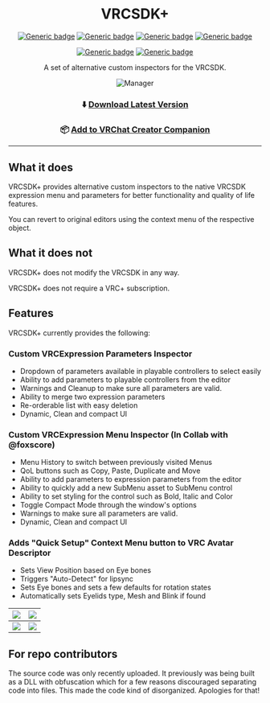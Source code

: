 <div align="center">

# VRCSDK+

[![Generic badge](https://img.shields.io/github/downloads/VRLabs/VRCSDKPlus/total?label=Downloads)](https://github.com/VRLabs/VRCSDKPlus/releases/latest)
[![Generic badge](https://img.shields.io/badge/License-GPL--3.0-informational.svg)](https://github.com/VRLabs/VRCSDKPlus/blob/main/LICENSE)
[![Generic badge](https://img.shields.io/badge/Unity-2019.4.31f1-lightblue.svg)](https://unity3d.com/unity/whats-new/2019.4.31)
[![Generic badge](https://img.shields.io/badge/SDK-AvatarSDK3-lightblue.svg)](https://vrchat.com/home/download)

[![Generic badge](https://img.shields.io/discord/706913824607043605?color=%237289da&label=DISCORD&logo=Discord&style=for-the-badge)](https://discord.vrlabs.dev/)
[![Generic badge](https://img.shields.io/endpoint.svg?url=https%3A%2F%2Fshieldsio-patreon.vercel.app%2Fapi%3Fusername%3Dvrlabs%26type%3Dpatrons&style=for-the-badge)](https://patreon.vrlabs.dev/)

A set of alternative custom inspectors for the VRCSDK.

![Manager](https://i.imgur.com/0GLvvGe.gif)

### ⬇️ [Download Latest Version](https://github.com/VRLabs/VRCSDKPlus/releases/latest)


### 📦 [Add to VRChat Creator Companion](https://vrlabs.dev/packages?package=dev.vrlabs.vrcsdkplus)

</div>

---

## What it does

VRCSDK+ provides alternative custom inspectors to the native VRCSDK expression menu and parameters for better functionality and quality of life features.

You can revert to original editors using the context menu of the respective object.  

## What it does not
VRCSDK+ does not modify the VRCSDK in any way.

VRCSDK+ does not require a VRC+ subscription.  

## Features

VRCSDK+ currently provides the following:
### Custom VRCExpression Parameters Inspector
  - Dropdown of parameters available in playable controllers to select easily
  - Ability to add parameters to playable controllers from the editor
  - Warnings and Cleanup to make sure all parameters are valid.
  - Ability to merge two expression parameters
  - Re-orderable list with easy deletion
  - Dynamic, Clean and compact UI

### Custom VRCExpression Menu Inspector (In Collab with @foxscore)
  - Menu History to switch between previously visited Menus
  - QoL buttons such as Copy, Paste, Duplicate and Move
  - Ability to add parameters to expression parameters from the editor
  - Ability to quickly add a new SubMenu asset to SubMenu control
  - Ability to set styling for the control such as Bold, Italic and Color
  - Toggle Compact Mode through the window's options
  - Warnings to make sure all parameters are valid.
  - Dynamic, Clean and compact UI

### Adds "Quick Setup" Context Menu button to VRC Avatar Descriptor 
  - Sets View Position based on Eye bones
  - Triggers "Auto-Detect" for lipsync
  - Sets Eye bones and sets a few defaults for rotation states
  - Automatically sets Eyelids type, Mesh and Blink if found


![](https://i.imgur.com/Lkp5qiI.gif)|![](https://i.imgur.com/Ysg8klM.gif)
:-------------------------:|:-------------------------:
![](https://i.imgur.com/mLncXr1.gif)|![](https://i.imgur.com/7FjUgUG.png)

## For repo contributors
The source code was only recently uploaded. It previously was being built as a DLL with obfuscation which for a few reasons discouraged separating code into files. This made the code kind of disorganized. Apologies for that!
